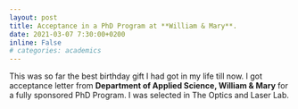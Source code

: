 ```yaml
---
layout: post
title: Acceptance in a PhD Program at **William & Mary**.
date: 2021-03-07 7:30:00+0200
inline: False
# categories: academics
---
```


This was so far the best birthday gift I had got in my life till now. I got acceptance letter from **Department of Applied Science, William & Mary** for a fully sponsored PhD Program. I was selected in The Optics and Laser Lab.

